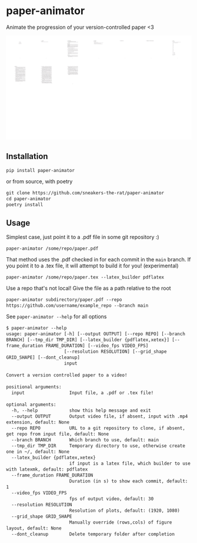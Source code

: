 # paper-animator

Animate the progression of your version-controlled paper <3

![Gif of an animated paper!](img/paper.gif)

## Installation

```
pip install paper-animator
```

or from source, with poetry

```
git clone https://github.com/sneakers-the-rat/paper-animator
cd paper-animator
poetry install
```

## Usage

Simplest case, just point it to a .pdf file in some git repository :)

```
paper-animator /some/repo/paper.pdf
```

That method uses the .pdf checked in for each commit in the `main` branch.
If you point it to a .tex file, it will attempt to build it for you! (experimental)

```
paper-animator /some/repo/paper.tex --latex_builder pdflatex
```

Use a repo that's not local! Give the file as a path relative to the root

```angular2html
paper-animator subdirectory/paper.pdf --repo https://github.com/username/example_repo --branch main
```

See `paper-animator --help` for all options

```
$ paper-animator --help
usage: paper-animator [-h] [--output OUTPUT] [--repo REPO] [--branch BRANCH] [--tmp_dir TMP_DIR] [--latex_builder {pdflatex,xetex}] [--frame_duration FRAME_DURATION] [--video_fps VIDEO_FPS]
                      [--resolution RESOLUTION] [--grid_shape GRID_SHAPE] [--dont_cleanup]
                      input

Convert a version controlled paper to a video!

positional arguments:
  input                 Input file, a .pdf or .tex file!

optional arguments:
  -h, --help            show this help message and exit
  --output OUTPUT       Output video file, if absent, input with .mp4 extension, default: None
  --repo REPO           URL to a git repository to clone, if absent, get repo from input file, default: None
  --branch BRANCH       Which branch to use, default: main
  --tmp_dir TMP_DIR     Temporary directory to use, otherwise create one in ~/, default: None
  --latex_builder {pdflatex,xetex}
                        if input is a latex file, which builder to use with latexmk, default: pdflatex
  --frame_duration FRAME_DURATION
                        Duration (in s) to show each commit, default: 1
  --video_fps VIDEO_FPS
                        fps of output video, default: 30
  --resolution RESOLUTION
                        Resolution of plots, default: (1920, 1080)
  --grid_shape GRID_SHAPE
                        Manually override (rows,cols) of figure layout, default: None
  --dont_cleanup        Delete temporary folder after completion
```
